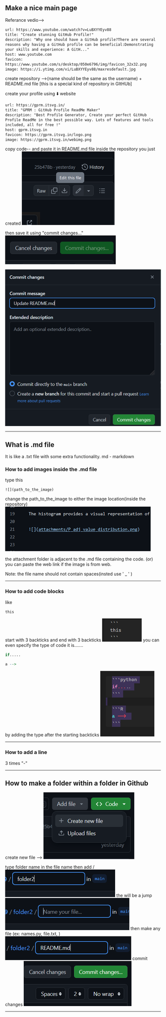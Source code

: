 ## Make a nice main page
Referance vedio-->

```cardlink
url: https://www.youtube.com/watch?v=LuBXYYEyv88
title: "Create stunning GitHub Profile!"
description: "Why one should have a GitHub profile?There are several reasons why having a GitHub profile can be beneficial:Demonstrating your skills and experience: A GitH..."
host: www.youtube.com
favicon: https://www.youtube.com/s/desktop/050e6796/img/favicon_32x32.png
image: https://i.ytimg.com/vi/LuBXYYEyv88/maxresdefault.jpg
```

create repository -->(name should be the same as the username) + README.md file
[this is a special kind of repository in GItHUb]

create your profile using ⬇️ website

```cardlink
url: https://gprm.itsvg.in/
title: "GPRM : GitHub Profile ReadMe Maker"
description: "Best Profile Generator, Create your perfect GitHub Profile ReadMe in the best possible way. Lots of features and tools included, all for free !"
host: gprm.itsvg.in
favicon: https://gprm.itsvg.in/logo.png
image: https://gprm.itsvg.in/webimg.png
```

copy code-- and paste it in README.md file inside the repository you just created
![](attachment/237d1b0d443e6db6ed7eb9ee17e0df75.png)

then save it using "commit changes..." 
![](attachment/a7ecea45de80536c791dbaa189c32820.png)


![](attachment/eb1d3c61ac8bead12aeacac21b1a605d.png)


---

## What is .md file

It is like a .txt file with some extra functionality.
md - markdown

### How to add images inside the .md file

type this

```
![](path_to_the_image)
```

change the path_to_the_image to either the image location(inside the repository)
![](attachment/9e9f463aebc680ba9d09bfd18a13bfbd.png)

the attachment folder is adjacent to the .md file containing the code.
(or)                       
you can paste the web link if the image is from web.

Note: the file name should not contain spaces(insted use ' _ ' )

---
### How to add code blocks

like
```
this
```

start with 3 backticks and end with 3 backticks
![](attachment/edf8ed35da73a98e10c05055546fd560.png)
you can even specify the type of code it is.......

```python
if.....
```

```R
a --> 
```
by adding the type after the starting backticks
![](attachment/62c19a31c63148724077fc2a6da286ff.png)

---
### How to add a line

3 times  "-"

----
## How to make a folder within a folder in Github

create new file --> 
![](attachment/96518e3a6ab1389e074a5c214782b52e.png)

type folder name in the file name then add / 
![](attachment/aa7f5659646a6882af88c0df7c7e387c.png) 
the will be a jump
![](attachment/127c4c8b42b7a1a5240eb57b9071ab1e.png)
then make any file (ex: names.py, file.txt, )
![](attachment/35f90bc6998e1e9c4b6368306ade0c98.png)
commit changes
![](attachment/066416b72dcab4ab83984a6cb7f2a853.png)


---
